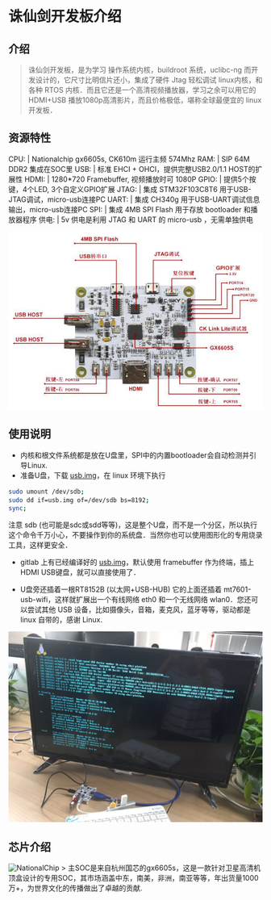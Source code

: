 诛仙剑开发板介绍
===

介绍
---

>诛仙剑开发板，是为学习 操作系统内核，buildroot 系统，uclibc-ng 而开发设计的，它尺寸比明信片还小，集成了硬件 Jtag 轻松调试 linux内核，和各种 RTOS 内核．而且它还是一个高清视频播放器，学习之余可以用它的 HDMI+USB 播放1080p高清影片，而且价格极低，堪称全球最便宜的 linux开发板．

资源特性
---

 CPU:  | Nationalchip gx6605s, CK610m 运行主频 574Mhz
 RAM:  | SIP 64M DDR2 集成在SOC里
 USB:  | 标准 EHCI + OHCI，提供完整USB2.0/1.1 HOST的扩展性
 HDMI: | 1280*720 Framebuffer, 视频播放时可 1080P
 GPIO: | 提供5个按键，4个LED, 3个自定义GPIO扩展
 JTAG: | 集成 STM32F103C8T6 用于USB-JTAG调试，micro-usb连接PC
 UART: | 集成 CH340g 用于USB-UART调试信息输出，micro-usb连接PC
 SPI:  | 集成 4MB SPI Flash 用于存放 bootloader 和播放器程序
 供电: | 5v 供电是利用 JTAG 和 UART 的 micro-usb ，无需单独供电

<img src="/images/gx6605s_0.jpg" alt="gx6605s" />

使用说明
---

* 内核和根文件系统都是放在U盘里，SPI中的内置bootloader会自动检测并引导Linux.
* 准备U盘，下载 [usb.img](https://gitlab.com/c-sky/buildroot/-/jobs/24633630/artifacts/raw/output/images/usb.img)，在 linux 环境下执行

```bash
sudo umount /dev/sdb;
sudo dd if=usb.img of=/dev/sdb bs=8192;
sync;
```

注意 sdb (也可能是sdc或sdd等等)，这是整个U盘，而不是一个分区，所以执行这个命令千万小心，不要操作到你的系统盘．当然你也可以使用图形化的专用烧录工具，这样更安全．

* gitlab 上有已经编译好的 [usb.img](https://gitlab.com/c-sky/buildroot/-/jobs/24633630/artifacts/raw/output/images/usb.img)，默认使用 framebuffer 作为终端，插上 HDMI USB键盘，就可以直接使用了．

* U盘旁还插着一根RT8152B (以太网+USB-HUB) 它的上面还插着 mt7601-usb-wifi，这样就扩展出一个有线网络 eth0 和一个无线网络 wlan0．您还可以尝试其他 USB 设备，比如摄像头，音箱，麦克风，蓝牙等等，驱动都是 linux 自带的，感谢 Linux.

<img src="/images/gx6605s_1.jpg" alt="gx6605s" />

芯片介绍
---
<img src="http://www.nationalchip.com/static/web/img/logo.png" alt="NationalChip" />
> 主SOC是来自杭州国芯的gx6605s，这是一款针对卫星高清机顶盒设计的专用SOC，其市场涵盖中东，南美，非洲，南亚等等，年出货量1000万+，为世界文化的传播做出了卓越的贡献. 

